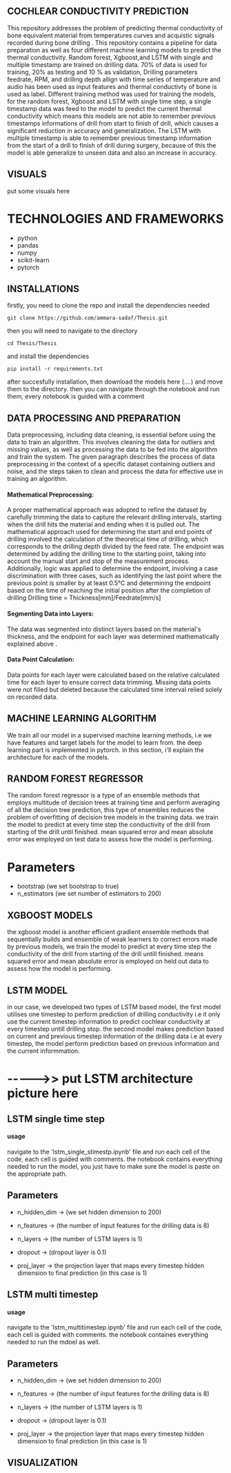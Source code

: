 ## COCHLEAR CONDUCTIVITY PREDICTION
This repository addresses the problem of predicting thermal conductivity of bone equivalent material from temperatures curves and acquistic signals recorded during bone drilling . This repository contains a pipeline for data preparation as well as four different machine learning models to predict the thermal conductivity. Random forest, Xgboost,and LSTM with single and multiple timestamp are trained on drilling data. 70% of data is used for training, 20% as testing and 10 % as validation, Drilling parameters feedrate, RPM, and drilling depth allign with time series of temperature and audio has been used as input features and thermal conductivty of bone is used as label. Different training method was used for training the models, for the random forest, Xgboost and LSTM with single time step, a single timestamp data was feed to the model to predict the current thermal conductivity which means this models are not able to remember previous timestamps informations of drill from start to finish of drill, which causes a significant reduction in accuracy and generalization. The LSTM with multiple timestamp is able to remember previous timestamp information from the start of a drill to finish of drill during surgery, because of this the model is able generalize to unseen data and also an increase in accuracy.

## VISUALS
put some visuals here

# TECHNOLOGIES AND FRAMEWORKS
- python
- pandas
- numpy
- scikit-learn
- pytorch
  
## INSTALLATIONS

firstly, you need to clone the repo and install the dependencies needed
```
git clone https://github.com/ammara-sadaf/Thesis.git
```

then you will need to navigate to the directory

```
cd Thesis/Thesis
```

and install the dependencies
```
pip install -r requirements.txt
```

after succesfully installation, then download the models here (....) and move them to the directory. then you can navigate through the notebook and run them, every notebook is guided with a comment

## DATA PROCESSING AND PREPARATION
Data preprocessing, including data cleaning, is essential before using the data to train an algorithm. This involves cleaning the data for outliers and missing values, as well as processing the data to be fed into the algorithm and train the system. The given paragraph describes the process of data preprocessing in the context of a specific dataset containing outliers and noise, and the steps taken to clean and process the data for effective use in training an algorithm.
#### Mathematical Preprocessing:
A proper mathematical approach was adopted to refine the dataset by carefully trimming the data to capture the relevant drilling intervals, starting when the drill hits the material and ending when it is pulled out. The mathematical approach used for determining the start and end points of drilling involved the calculation of the theoretical time of drilling, which corresponds to the drilling depth divided by the feed rate. The endpoint was determined by adding the drilling time to the starting point, taking into account the manual start and stop of the measurement process. Additionally, logic was applied to determine the endpoint, involving a case discrimination with three cases, such as identifying the last point where the previous point is smaller by at least 0.5°C and determining the endpoint based on the time of reaching the initial position after the completion of drilling
Drilling time = Thickness[mm]/Feedrate[mm/s]
#### Segmenting Data into Layers:
The data was segmented into distinct layers based on the material's thickness, and the endpoint for each layer was determined mathematically explained above .
#### Data Point Calculation: 
Data points for each layer were calculated based on the relative calculated time for each layer to ensure correct data trimming. Missing data points were not filled but deleted because the calculated time interval relied solely on recorded data.

## MACHINE LEARNING ALGORITHM
We train all our model in a supervised machine learning methods, i.e we have features and target labels for the model to learn from. the deep learning part is implemented in pytorch. in this section, i'll explain the architecture for each of the models.

## RANDOM FOREST REGRESSOR

The random forest regressor is a type of an ensemble methods that employs multitude of decision trees at training time and perform averaging of all the decision tree prediction, this type of ensembles reduces the problem of overfitting of decision tree models in the training data. we train the model to predict at every time step the conductivity of the drill from starting of the drill until finished. mean squared error and mean absolute error was employed on test data to assess how the model is performing.

# Parameters
* bootstrap (we set bootstrap to true)
* n_estimators (we set number of estimators to 200)


## XGBOOST MODELS
the xgboost model is another efficient gradient ensemble methods that sequentially builds and ensemble of weak learners to correct errors made by previous models, we train the model to predict at every time step the conductivity of the drill from starting of the drill untill finished. means squared error and mean absolute error is employed on held out data to assess how the model is performing.


## LSTM MODEL 



in our case, we developed two types of LSTM based model, the first model utilises one timestep to perform prediction of drilling conductivity i.e it only use the current timestep information to predict cochlear conductivity at every timestep untill drilling stop. the second model makes prediction based on current and previous timestep information of the drilling data i.e at every timestep, the model perform prediction based on previous information and the current informmation. 

# ----->> put LSTM architecture picture here

## LSTM single time step

#### usage 
navigate to the 'lstm_single_stimestp.ipynb' file and run each cell of the code, each cell is guided with comments. the notebook contains everything needed to run the model, you just have to make sure the model is paste on the appropriate path.


## Parameters
* n_hidden_dim -> (we set hidden dimension to 200)

* n_features -> (the number of input features for the drilling data is 8)

* n_layers -> (the number of LSTM layers is 1)

* dropout -> (dropout layer is 0.1)
  
* proj_layer -> the projection layer that maps every timestep hidden dimension to final prediction (in this case is 1)


## LSTM multi timestep

#### usage
navigate to the 'lstm_multitimestep.ipynb' file and run each cell of the code, each cell is guided with comments. the notebook containes everything needed to run the mdoel as well.


## Parameters
* n_hidden_dim -> (we set hidden dimension to 200)

* n_features -> (the number of input features for the drilling data is 8)

* n_layers -> (the number of LSTM layers is 1)

* dropout -> (dropout layer is 0.1)
  
* proj_layer -> the projection layer that maps every timestep hidden dimension to final prediction (in this case is 1)


## VISUALIZATION
